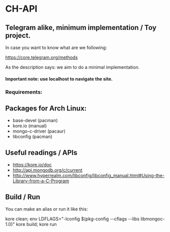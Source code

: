 # CH-API

## Telegram alike, minimum implementation / Toy project.

In case you want to know what are we following:

https://core.telegram.org/methods

As the description says: we aim to do a minimal implementation.

#### Important note: use localhost to navigate the site.

### Requirements:

## Packages for Arch Linux:
* base-devel (pacman) 
* kore.io (manual)
* mongo-c-driver (pacaur)
* libconfig (pacman)

## Useful readings / APIs

* https://kore.io/doc
* http://api.mongodb.org/c/current
* http://www.hyperrealm.com/libconfig/libconfig_manual.html#Using-the-Library-from-a-C-Program

## Build / Run
You can make an alias or run it like this:

kore clean; env LDFLAGS="-lconfig $(pkg-config --cflags --libs libmongoc-1.0)" kore build; kore run

